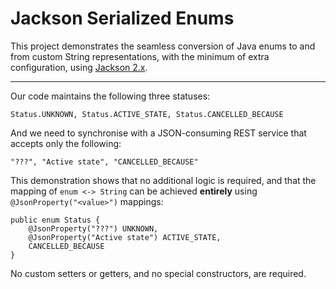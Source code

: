 # Jackson Serialized Enums

This project demonstrates the seamless conversion of Java enums to and from custom String representations, with the minimum of extra configuration, using [Jackson 2.x](https://github.com/FasterXML/jackson-databind).

---

Our code maintains the following three statuses:

    Status.UNKNOWN, Status.ACTIVE_STATE, Status.CANCELLED_BECAUSE
    
And we need to synchronise with a JSON-consuming REST service that accepts only the following:

    "???", "Active state", "CANCELLED_BECAUSE"
    
This demonstration shows that no additional logic is required, and that the mapping of `enum <-> String` can be achieved **entirely** using `@JsonProperty("<value>")` mappings:

    public enum Status {
        @JsonProperty("???") UNKNOWN,
        @JsonProperty("Active state") ACTIVE_STATE,
        CANCELLED_BECAUSE
    }

No custom setters or getters, and no special constructors, are required.